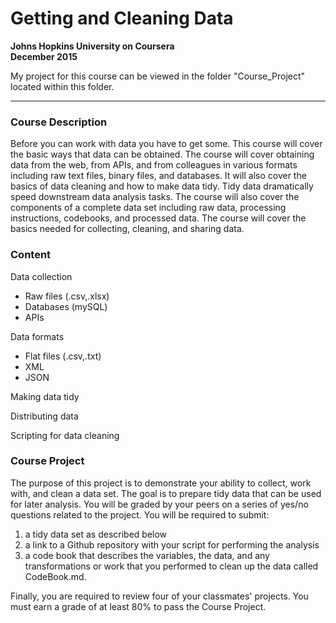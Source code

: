 # Getting and Cleaning Data
**Johns Hopkins University on Coursera**  
**December 2015**

My project for this course can be viewed in the folder "Course_Project" located within this folder. 

---------------------------------------------------------------------------------------------------------------------------------------

### Course Description

Before you can work with data you have to get some. This course will cover the basic ways that data can be obtained. The course will cover obtaining data from the web, from APIs, and from colleagues in various formats including raw text files, binary files, and databases. It will also cover the basics of data cleaning and how to make data tidy. Tidy data dramatically speed downstream data analysis tasks. The course will also cover the components of a complete data set including raw data, processing instructions, codebooks, and processed data. The course will cover the basics needed for collecting, cleaning, and sharing data.

### Content

Data collection
- Raw files (.csv,.xlsx)
- Databases (mySQL)
- APIs

Data formats
- Flat files (.csv,.txt)
- XML
- JSON

Making data tidy

Distributing data

Scripting for data cleaning

### Course Project

The purpose of this project is to demonstrate your ability to collect, work with, and clean a data set. The goal is to prepare tidy data that can be used for later analysis. You will be graded by your peers on a series of yes/no questions related to the project. You will be required to submit:

1. a tidy data set as described below
2. a link to a Github repository with your script for performing the analysis
3. a code book that describes the variables, the data, and any transformations or work that you performed to clean up the data called CodeBook.md.

Finally, you are required to review four of your classmates' projects. You must earn a grade of at least 80% to pass the Course Project.
